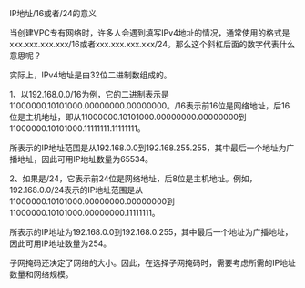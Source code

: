 IP地址/16或者/24的意义

当创建VPC专有网络时，许多人会遇到填写IPv4地址的情况，通常使用的格式是xxx.xxx.xxx.xxx/16或者xxx.xxx.xxx.xxx/24。那么这个斜杠后面的数字代表什么意思呢？

实际上，IPv4地址是由32位二进制数组成的。

 
1、以192.168.0.0/16为例，它的二进制表示是11000000.10101000.00000000.00000000。/16表示前16位是网络地址，后16位是主机地址，即从11000000.10101000.00000000.00000000到11000000.10101000.11111111.11111111。

所表示的IP地址范围是从192.168.0.0到192.168.255.255，其中最后一个地址为广播地址，因此可用IP地址数量为65534。

 

2、如果是/24，它表示前24位是网络地址，后8位是主机地址。例如，192.168.0.0/24表示的IP地址范围是从11000000.10101000.00000000.00000000到11000000.10101000.00000000.11111111。

所表示的IP地址为192.168.0.0到192.168.0.255，其中最后一个地址为广播地址，因此可用IP地址数量为254。

 

子网掩码还决定了网络的大小。因此，在选择子网掩码时，需要考虑所需的IP地址数量和网络规模。